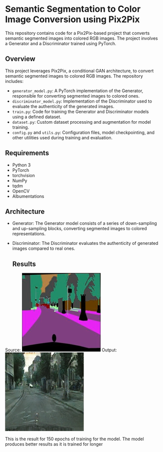 # Semantic Segmentation to Color Image Conversion using Pix2Pix

This repository contains code for a Pix2Pix-based project that converts semantic segmented images into colored RGB images. The project involves a Generator and a Discriminator trained using PyTorch.

## Overview

This project leverages Pix2Pix, a conditional GAN architecture, to convert semantic segmented images to colored RGB images. The repository includes:

- `generator_model.py`: A PyTorch implementation of the Generator, responsible for converting segmented images to colored ones.
- `discriminator_model.py`: Implementation of the Discriminator used to evaluate the authenticity of the generated images.
- `train.py`: Code for training the Generator and Discriminator models using a defined dataset.
- `dataset.py`: Custom dataset processing and augmentation for model training.
- `config.py` and `utils.py`: Configuration files, model checkpointing, and other utilities used during training and evaluation.

## Requirements

- Python 3
- PyTorch
- torchvision
- NumPy
- tqdm
- OpenCV
- Albumentations

## Architecture
- Generator: The Generator model consists of a series of down-sampling and up-sampling blocks, converting segmented images to colored representations.
- Discriminator: The Discriminator evaluates the authenticity of generated images compared to real ones.
  
  ## Results
 Source: ![Input Image](Images/input_150.png)         Output: ![Output Image](Images/y_gen_150.png)

  This is the result for 150 epochs of training for the model. The model produces better results as it is trained for longer
